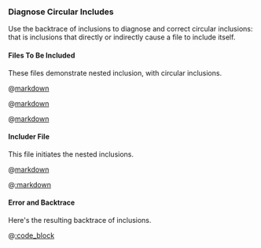 ### Diagnose Circular Includes

Use the backtrace of inclusions to diagnose and correct circular inclusions:  that is inclusions that directly or indirectly cause a file to include itself.

#### Files To Be Included

These files demonstrate nested inclusion, with circular inclusions.

@[markdown](includer_0.md)

@[markdown](includer_1.md)

@[markdown](includer_2.md)

#### Includer File

This file initiates the nested inclusions.

@[markdown](includer.md)

@[:markdown](../interface.md)

#### Error and Backtrace

Here's the resulting backtrace of inclusions.

@[:code_block](diagnose_circular_includes.err)
